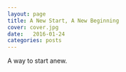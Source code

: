 ```yaml
---
layout: page
title: A New Start, A New Beginning
cover: cover.jpg
date:   2016-01-24
categories: posts
---
```


A way to start anew.